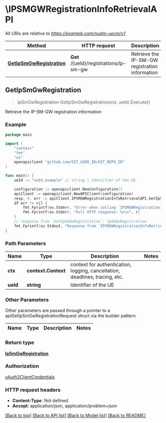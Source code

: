 # \IPSMGWRegistrationInfoRetrievalAPI

All URIs are relative to *https://example.com/nudm-uecm/v1*

Method | HTTP request | Description
------------- | ------------- | -------------
[**GetIpSmGwRegistration**](IPSMGWRegistrationInfoRetrievalAPI.md#GetIpSmGwRegistration) | **Get** /{ueId}/registrations/ip-sm-gw | Retrieve the IP-SM-GW registration information



## GetIpSmGwRegistration

> IpSmGwRegistration GetIpSmGwRegistration(ctx, ueId).Execute()

Retrieve the IP-SM-GW registration information

### Example

```go
package main

import (
	"context"
	"fmt"
	"os"
	openapiclient "github.com/GIT_USER_ID/GIT_REPO_ID"
)

func main() {
	ueId := "ueId_example" // string | Identifier of the UE

	configuration := openapiclient.NewConfiguration()
	apiClient := openapiclient.NewAPIClient(configuration)
	resp, r, err := apiClient.IPSMGWRegistrationInfoRetrievalAPI.GetIpSmGwRegistration(context.Background(), ueId).Execute()
	if err != nil {
		fmt.Fprintf(os.Stderr, "Error when calling `IPSMGWRegistrationInfoRetrievalAPI.GetIpSmGwRegistration``: %v\n", err)
		fmt.Fprintf(os.Stderr, "Full HTTP response: %v\n", r)
	}
	// response from `GetIpSmGwRegistration`: IpSmGwRegistration
	fmt.Fprintf(os.Stdout, "Response from `IPSMGWRegistrationInfoRetrievalAPI.GetIpSmGwRegistration`: %v\n", resp)
}
```

### Path Parameters


Name | Type | Description  | Notes
------------- | ------------- | ------------- | -------------
**ctx** | **context.Context** | context for authentication, logging, cancellation, deadlines, tracing, etc.
**ueId** | **string** | Identifier of the UE | 

### Other Parameters

Other parameters are passed through a pointer to a apiGetIpSmGwRegistrationRequest struct via the builder pattern


Name | Type | Description  | Notes
------------- | ------------- | ------------- | -------------


### Return type

[**IpSmGwRegistration**](IpSmGwRegistration.md)

### Authorization

[oAuth2ClientCredentials](../README.md#oAuth2ClientCredentials)

### HTTP request headers

- **Content-Type**: Not defined
- **Accept**: application/json, application/problem+json

[[Back to top]](#) [[Back to API list]](../README.md#documentation-for-api-endpoints)
[[Back to Model list]](../README.md#documentation-for-models)
[[Back to README]](../README.md)

